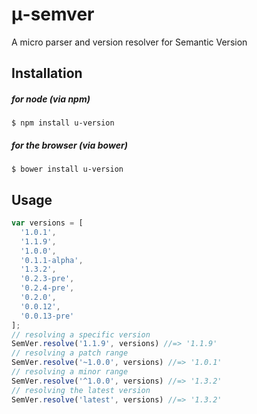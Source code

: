 # μ-semver
A micro parser and version resolver for Semantic Version

## Installation

##### for node (via npm)
```
$ npm install u-version
```

##### for the browser (via bower)
```
$ bower install u-version
```

## Usage
```javascript
var versions = [
  '1.0.1',
  '1.1.9',
  '1.0.0',
  '0.1.1-alpha',
  '1.3.2',
  '0.2.3-pre',
  '0.2.4-pre',
  '0.2.0',
  '0.0.12',
  '0.0.13-pre'
];
// resolving a specific version
SemVer.resolve('1.1.9', versions) //=> '1.1.9'
// resolving a patch range
SemVer.resolve('~1.0.0', versions) //=> '1.0.1'
// resolving a minor range
SemVer.resolve('^1.0.0', versions) //=> '1.3.2'
// resolving the latest version
SemVer.resolve('latest', versions) //=> '1.3.2'

```
